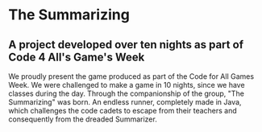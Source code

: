 # The Summarizing

## A project developed over ten nights as part of Code 4 All's Game's Week

We proudly present the game produced as part of the Code for All Games Week.
We were challenged to make a game in 10 nights, since we have classes during the day.
Through the companionship of the group, "The Summarizing" was born. 
An endless runner, completely made in Java, which challenges the code cadets to escape from their teachers and consequently from the dreaded Summarizer.
